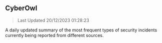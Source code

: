 ## CyberOwl 
> Last Updated 20/12/2023 01:28:23 


A daily updated summary of the most frequent types of security incidents currently being reported from different sources.


